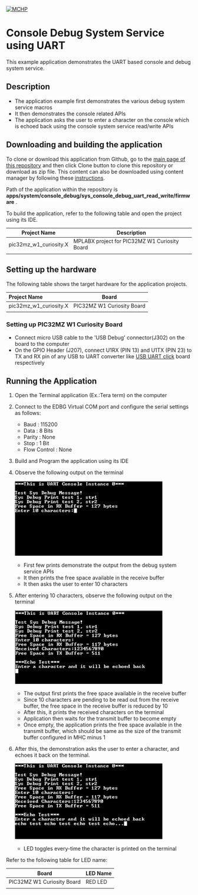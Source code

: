 [![MCHP](https://www.microchip.com/ResourcePackages/Microchip/assets/dist/images/logo.png)](https://www.microchip.com)

# Console Debug System Service using UART

This example application demonstrates the UART based console and debug system service.

## Description

- The application example first demonstrates the various debug system service macros
- It then demonstrates the console related APIs
- The application asks the user to enter a character on the console which is echoed back using the console system service read/write APIs

## Downloading and building the application

To clone or download this application from Github, go to the [main page of this repository](https://github.com/Microchip-MPLAB-Harmony/core_apps_pic32mz_w1) and then click Clone button to clone this repository or download as zip file.
This content can also be downloaded using content manager by following these [instructions](https://github.com/Microchip-MPLAB-Harmony/contentmanager/wiki).

Path of the application within the repository is **apps/system/console_debug/sys_console_debug_uart_read_write/firmware** .

To build the application, refer to the following table and open the project using its IDE.

| Project Name      | Description                                    |
| ----------------- | ---------------------------------------------- |
| pic32mz_w1_curiosity.X | MPLABX project for PIC32MZ W1 Curiosity Board |
|||

## Setting up the hardware

The following table shows the target hardware for the application projects.

| Project Name| Board|
|:---------|:---------:|
| pic32mz_w1_curiosity.X | PIC32MZ W1 Curiosity Board |
|||

### Setting up PIC32MZ W1 Curiosity Board

- Connect micro USB cable to the 'USB Debug' connector(J302) on the board to the computer
- On the GPIO Header (J207), connect U1RX (PIN 13) and U1TX (PIN 23) to TX and RX pin of any USB to UART converter like [USB UART click](https://www.mikroe.com/usb-uart-click) board respectively

## Running the Application

1. Open the Terminal application (Ex.:Tera term) on the computer
2. Connect to the EDBG Virtual COM port and configure the serial settings as follows:
    - Baud : 115200
    - Data : 8 Bits
    - Parity : None
    - Stop : 1 Bit
    - Flow Control : None
3. Build and Program the application using its IDE
4. Observe the following output on the terminal

    ![output_1](images/output_sys_console_debug_uart_read_write_1.png)

    - First few prints demonstrate the output from the debug system service APIs
    - It then prints the free space available in the receive buffer
    - It then asks the user to enter 10 characters

5. After entering 10 characters, observe the following output on the terminal

    ![output_2](images/output_sys_console_debug_uart_read_write_2.png)

    - The output first prints the free space available in the receive buffer
    - Since 10 characters are pending to be read out from the receive buffer, the free space in the receive buffer is reduced by 10
    - After this, it prints the received characters on the terminal
    - Application then waits for the transmit buffer to become empty
    - Once empty, the application prints the free space available in the transmit buffer, which should be same as the size of the transmit buffer configured in MHC minus 1

6. After this, the demonstration asks the user to enter a character, and echoes it back on the terminal.

    ![output_3](images/output_sys_console_debug_uart_read_write_3.png)

    - LED toggles every-time the character is printed on the terminal

Refer to the following table for LED name:

| Board | LED Name |
| ----- | -------- |
|  PIC32MZ W1 Curiosity Board | RED LED |
|||